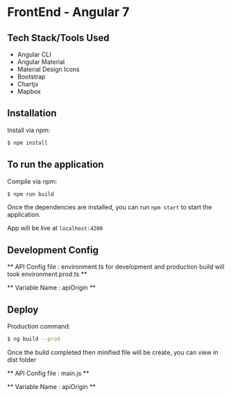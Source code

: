 # FrontEnd  - Angular 7
 

## Tech Stack/Tools Used
  - Angular CLI
  - Angular Material
  - Material Design Icons
  - Bootstrap
  - Chartjs
  - Mapbox

## Installation

  Install via npm:

  ```bash
  $ npm install 
  ```
  
## To run the application
  Compile via npm:

  ```bash
  $ npm run build
  ```
  
  
   Once the dependencies are installed, you can run `npm start` to start the application.

  App will be live at `localhost:4200`
  
## Development Config

 \** API Config file : environment.ts for development and production build will took environment.prod.ts \** 
 
 \** Variable Name   : apiOrigin \**

## Deploy

  Production command:

  ```bash
  $ ng build --prod 
  ```
  
Once the build completed then minified file will be create, you can view in dist folder

 \** API Config file : main.js \** 
 
 \** Variable Name   : apiOrigin \**


